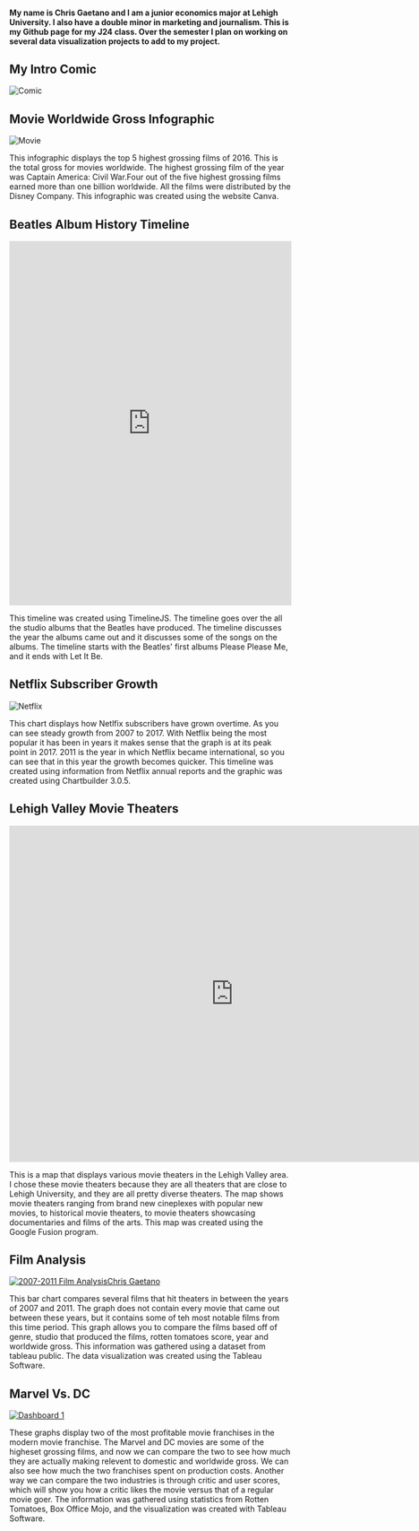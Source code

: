 #### My name is Chris Gaetano and I am a junior economics major at Lehigh University. I also have a double minor in marketing  and journalism. This is my Github page for my J24 class. Over the semester I plan on working on several data visualization projects to add to my project. 


## My Intro Comic

![Comic](https://raw.githubusercontent.com/ChrisGaetano/ChrisGaetano.github.io/master/Screen%20Shot%202017-10-09%20at%2011.35.26%20AM.png)

## Movie Worldwide Gross Infographic
![Movie](https://github.com/ChrisGaetano/ChrisGaetano.github.io/blob/master/Highest%20Grossing%20Filmsof%202016.png?raw=true)

This infographic displays the top 5 highest grossing films of 2016. This is the total gross for movies worldwide. The highest grossing film of the year was Captain America: Civil War.Four out of the five highest grossing films earned more than one billion worldwide. All the films were distributed by the Disney Company. This infographic was created using the website Canva.



##  Beatles Album History Timeline
<iframe src='https://cdn.knightlab.com/libs/timeline3/latest/embed/index.html?source=13vJG4x-IC2yt7Fe6AepFW62aBMUpGFn8__SrOH7WZtk&font=Default&lang=en&initial_zoom=2&height=650' width='100%' height='650' webkitallowfullscreen mozallowfullscreen allowfullscreen frameborder='0'></iframe>


This timeline was created using TimelineJS. The timeline goes over the all the studio albums that the Beatles have produced. The timeline discusses the year the albums came out and it discusses some of the songs on the albums. The timeline starts with the Beatles' first albums Please Please Me, and it ends with Let It Be. 


## Netflix Subscriber Growth

![Netflix](https://raw.githubusercontent.com/ChrisGaetano/ChrisGaetano.github.io/master/Worldwide_Netflix_Subscribers_Number_of_Subscribers_(In_Millions)_chartbuilder.png)

This chart displays how Netlfix subscribers have grown overtime. As you can see steady growth from 2007 to 2017. With Netflix being the most popular it has been in years it makes sense that the graph is at its peak point in 2017. 2011 is the year in which Netflix became international, so you can see that in this year the growth becomes quicker. This timeline was created using information from Netflix annual reports and the graphic was created using Chartbuilder 3.0.5.


## Lehigh Valley Movie Theaters

<iframe width="800" height="600" scrolling="no" frameborder="no" src="https://fusiontables.google.com/embedviz?q=select+col0+from+1XqPAgG2zvhZ-eBApC428NqI4asiczxN9LClyvXI1&amp;viz=MAP&amp;h=false&amp;lat=40.703753289321874&amp;lng=-75.40120270429685&amp;t=1&amp;z=11&amp;l=col0&amp;y=2&amp;tmplt=3&amp;hml=ONE_COL_LAT_LNG"></iframe>

This is a map that displays various movie theaters in the Lehigh Valley area. I chose these movie theaters because they are all theaters that are close to Lehigh University, and they are all pretty diverse theaters. The map shows movie theaters ranging from brand new cineplexes with popular new movies, to historical movie theaters, to movie theaters showcasing documentaries and films of the arts. This map was created using the Google Fusion program. 





## Film Analysis

<html>
<div class='tableauPlaceholder' id='viz1506528381382' style='position: relative'><noscript><a href='#'><img alt='2007-2011 Film AnalysisChris Gaetano ' src='https:&#47;&#47;public.tableau.com&#47;static&#47;images&#47;Fi&#47;Films_20&#47;Sheet1&#47;1_rss.png' style='border: none' /></a></noscript><object class='tableauViz'  style='display:none;'><param name='host_url' value='https%3A%2F%2Fpublic.tableau.com%2F' /> <param name='embed_code_version' value='2' /> <param name='site_root' value='' /><param name='name' value='Films_20&#47;Sheet1' /><param name='tabs' value='no' /><param name='toolbar' value='yes' /><param name='static_image' value='https:&#47;&#47;public.tableau.com&#47;static&#47;images&#47;Fi&#47;Films_20&#47;Sheet1&#47;1.png' /> <param name='animate_transition' value='yes' /><param name='display_static_image' value='yes' /><param name='display_spinner' value='yes' /><param name='display_overlay' value='yes' /><param name='display_count' value='yes' /><param name='filter' value='publish=yes' /></object></div>                <script type='text/javascript'>                    var divElement = document.getElementById('viz1506528381382');                    var vizElement = divElement.getElementsByTagName('object')[0];                    vizElement.style.width='100%';vizElement.style.height=(divElement.offsetWidth*0.75)+'px';                    var scriptElement = document.createElement('script');                    scriptElement.src = 'https://public.tableau.com/javascripts/api/viz_v1.js';                    vizElement.parentNode.insertBefore(scriptElement, vizElement);                </script>
</html>
  
 This bar chart compares several films that hit theaters in between the years of 2007 and 2011. The graph does not contain every movie that came out between these years, but it contains some of teh most notable films from this time period. This graph allows you to compare the films based off of genre, studio that produced the films, rotten tomatoes score, year and worldwide gross. This information was gathered using a dataset from tableau public. The data visualization was created using the Tableau Software.
 
 
## Marvel Vs. DC

<html>
<div class='tableauPlaceholder' id='viz1507732531697' style='position: relative'><noscript><a href='#'><img alt='Dashboard 1 ' src='https:&#47;&#47;public.tableau.com&#47;static&#47;images&#47;DC&#47;DCEU&#47;Dashboard1&#47;1_rss.png' style='border: none' /></a></noscript><object class='tableauViz'  style='display:none;'><param name='host_url' value='https%3A%2F%2Fpublic.tableau.com%2F' /> <param name='embed_code_version' value='2' /> <param name='site_root' value='' /><param name='name' value='DCEU&#47;Dashboard1' /><param name='tabs' value='no' /><param name='toolbar' value='yes' /><param name='static_image' value='https:&#47;&#47;public.tableau.com&#47;static&#47;images&#47;DC&#47;DCEU&#47;Dashboard1&#47;1.png' /> <param name='animate_transition' value='yes' /><param name='display_static_image' value='yes' /><param name='display_spinner' value='yes' /><param name='display_overlay' value='yes' /><param name='display_count' value='yes' /><param name='filter' value='publish=yes' /></object></div>                <script type='text/javascript'>                    var divElement = document.getElementById('viz1507732531697');                    var vizElement = divElement.getElementsByTagName('object')[0];                    vizElement.style.width='100%';vizElement.style.height=(divElement.offsetWidth*0.75)+'px';                    var scriptElement = document.createElement('script');                    scriptElement.src = 'https://public.tableau.com/javascripts/api/viz_v1.js';                    vizElement.parentNode.insertBefore(scriptElement, vizElement);                </script>

</html>
  
  These graphs display two of the most profitable movie franchises in the modern movie franchise. The Marvel and DC movies are some of the higheset grossing films, and now we can compare the two to see how much they are actually making relevent to domestic and worldwide gross. We can also see how much the two franchises spent on production costs. Another way we can compare the two industries is through critic and user scores, which will show you how a critic likes the movie versus that of a regular movie goer. The information was gathered using statistics from Rotten Tomatoes, Box Office Mojo, and the visualization was created with Tableau Software. 
